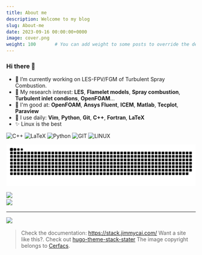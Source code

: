 ```yaml
---
title: About me
description: Welcome to my blog
slug: About-me
date: 2023-09-16 00:00:00+0000
image: cover.png
weight: 100       # You can add weight to some posts to override the default sorting (date descending)
---
```

### Hi there 👋

- 🔭 I’m currently working on LES-FPV/FGM of Turbulent Spray Combustion.
- 🌱 My research interest: **LES**, **Flamelet models**, **Spray combustion**, **Turbulent inlet condions**, **OpenFOAM**...
- :floppy_disk: I'm good at: **OpenFOAM**, **Ansys Fluent**, **ICEM**, **Matlab**, **Tecplot**, **Paraview**
- 👯 I use daily: **Vim**, **Python**, **Git**, **C++**, **Fortran**, **LaTeX**
- :sparkles: Linux is the best

![C++](https://img.shields.io/badge/c++-%2300599C.svg?style=for-the-badge&logo=c%2B%2B&logoColor=white) ![LaTeX](https://img.shields.io/badge/latex-%23008080.svg?style=for-the-badge&logo=LaTeX&logoColor=white) ![Python](https://img.shields.io/badge/python-3670A0?style=for-the-badge&logo=python&logoColor=ffdd54) ![GIT](https://img.shields.io/badge/Git-fc6d26?style=for-the-badge&logo=git&logoColor=white) ![LINUX](https://img.shields.io/badge/Linux-FCC624?style=for-the-badge&logo=linux&logoColor=black)

![github contribution grid snake animation](https://raw.githubusercontent.com/TimoLin/TimoLin/output/github-contribution-grid-snake.svg)

![](https://github-readme-stats.vercel.app/api?username=TimoLin&theme=buefy&hide_border=false&include_all_commits=true&count_private=true)<br/>
![](https://github-readme-stats.vercel.app/api/top-langs/?username=TimoLin&theme=buefy&hide_border=false&include_all_commits=true&count_private=true&layout=compact)

---
[![](https://visitcount.itsvg.in/api?id=TimoLin&icon=0&color=0)](https://visitcount.itsvg.in)

<!-- Proudly created with GPRM ( https://gprm.itsvg.in ) -->

> Check the documentation: https://stack.jimmycai.com/ Want a site like this?. Check out [hugo-theme-stack-stater](https://github.com/CaiJimmy/hugo-theme-stack-starter)
> The image copyright belongs to [Cerfacs](https://www.cerfacs.fr/avbp7x/).
